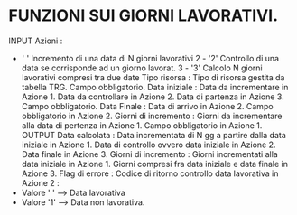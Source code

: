 # FUNZIONI SUI GIORNI LAVORATIVI.
INPUT
Azioni : 
- ' '  Incremento di una data di N giorni lavorativi
2    - '2'  Controllo di una data se corrisponde ad un giorno lavorat.
3    - '3'  Calcolo N giorni lavorativi compresi tra due date
Tipo risorsa : 
Tipo di risorsa gestita da tabella TRG.
Campo obbligatorio.
Data iniziale : 
Data da incrementare in Azione 1.
Data da controllare  in Azione 2.
Data di partenza     in Azione 3.
Campo obbligatorio.
Data Finale : 
Data di arrivo in Azione 2.
Campo obbligatorio in Azione 2.
Giorni di incremento : 
Giorni da incrementare alla data di pertenza in Azione 1.
Campo obbligatorio in Azione 1.
OUTPUT
Data calcolata : 
Data incrementata di N gg a partire dalla data iniziale in Azione 1.
Data di controllo ovvero data iniziale in Azione 2.
Data finale in Azione 3.
Giorni di incremento : 
Giorni incrementati alla data iniziale in Azione 1.
Giorni compresi fra data iniziale e data finale in Azione 3.
Flag di errore : 
Codice di ritorno controllo data lavorativa in Azione 2 : 
- Valore ' ' --> Data lavorativa
- Valore '1' --> Data non lavorativa.
